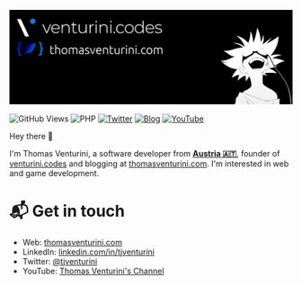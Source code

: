 [![Thomas Ventuirni - venturini.codes](./images/header.jpeg)](https://thomasventurini.com)

![GitHub Views](https://komarev.com/ghpvc/?username=tjventurini&color=0088cc)
![PHP](https://img.shields.io/badge/PHP-Professional-0088cc?logo=php)
[![Twitter](https://img.shields.io/badge/Twitter-Follow%20me-0088cc?logo=twitter)](https://thomasventurini.com)
[![Blog](https://img.shields.io/badge/Blog-Read-0088cc)](https://thomasventurini.com)
[![YouTube](https://img.shields.io/badge/YouTube-Follow%20me-0088cc?logo=youtube)](https://www.youtube.com/channel/UChUOhfzTGv3vE6B9tJ6g9Eg)

Hey there 👋

I'm Thomas Venturini, a software developer from **[Austria 🇦🇹](https://en.wikipedia.org/wiki/Austria)**, founder of [venturini.codes](https://venturini.codes) and blogging at [thomasventurini.com](https://thomasventurini.com). I'm interested in web and game development.

# 📬 Get in touch

* Web: [thomasventurini.com](https://thomasventurini.com)
* LinkedIn: [linkedin.com/in/tjventurini](https://www.linkedin.com/in/tjventurini/)
* Twitter: [@tjventurini](https://twitter.com/tjventurini)
* YouTube: [Thomas Venturini's Channel](https://www.youtube.com/channel/UChUOhfzTGv3vE6B9tJ6g9Eg)
